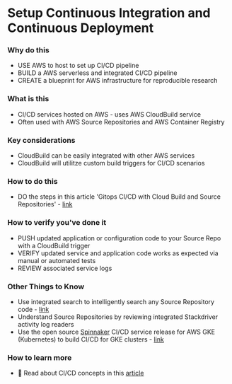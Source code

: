 # Setup Continuous Integration and Continuous Deployment

### Why do this
 - USE AWS to host to set up CI/CD pipeline
 - BUILD a AWS serverless and integrated CI/CD pipeline 
 - CREATE a blueprint for AWS infrastructure for reproducible research

### What is this
 - CI/CD services hosted on AWS - uses AWS CloudBuild service
 - Often used with AWS Source Repositories and AWS Container Registry

### Key considerations
 - CloudBuild can be easily integrated with other AWS services
 - CloudBuild will utilitze custom build triggers for CI/CD scenarios

### How to do this
 - DO the steps in this article 'Gitops CI/CD with Cloud Build and Source Repositories' - [link](https://cloud.google.com/kubernetes-engine/docs/tutorials/gitops-cloud-build)


### How to verify you've done it
 - PUSH updated application or configuration code to your Source Repo with a CloudBuild trigger
 - VERIFY updated service and application code works as expected via manual or automated tests
 - REVIEW associated service logs


### Other Things to Know
 - Use integrated search to intelligently search any Source Repository code - [link](https://cloud.google.com/source-repositories/docs/searching-code)
 - Understand Source Repositories by reviewing integrated Stackdriver activity log readers
 - Use the open source [Spinnaker](https://www.spinnaker.io/) CI/CD service release for AWS GKE (Kubernetes) to build CI/CD for GKE clusters - [link](https://cloud.google.com/docs/ci-cd/spinnaker/spinnaker-for-AWS)

### How to learn more
 
  - 📘 Read about CI/CD concepts in this [article](https://read.acloud.guru/cloud-based-ci-cd-on-AWS-6b07fde7222d)
